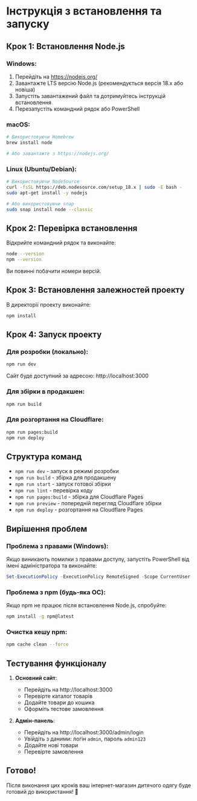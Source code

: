 # Інструкція з встановлення та запуску

## Крок 1: Встановлення Node.js

### Windows:
1. Перейдіть на https://nodejs.org/
2. Завантажте LTS версію Node.js (рекомендується версія 18.x або новіша)
3. Запустіть завантажений файл та дотримуйтесь інструкцій встановлення
4. Перезапустіть командний рядок або PowerShell

### macOS:
```bash
# Використовуючи Homebrew
brew install node

# Або завантажте з https://nodejs.org/
```

### Linux (Ubuntu/Debian):
```bash
# Використовуючи NodeSource
curl -fsSL https://deb.nodesource.com/setup_18.x | sudo -E bash -
sudo apt-get install -y nodejs

# Або використовуючи snap
sudo snap install node --classic
```

## Крок 2: Перевірка встановлення

Відкрийте командний рядок та виконайте:
```bash
node --version
npm --version
```

Ви повинні побачити номери версій.

## Крок 3: Встановлення залежностей проекту

В директорії проекту виконайте:
```bash
npm install
```

## Крок 4: Запуск проекту

### Для розробки (локально):
```bash
npm run dev
```

Сайт буде доступний за адресою: http://localhost:3000

### Для збірки в продакшен:
```bash
npm run build
```

### Для розгортання на Cloudflare:
```bash
npm run pages:build
npm run deploy
```

## Структура команд

- `npm run dev` - запуск в режимі розробки
- `npm run build` - збірка для продакшену  
- `npm run start` - запуск готової збірки
- `npm run lint` - перевірка коду
- `npm run pages:build` - збірка для Cloudflare Pages
- `npm run preview` - попередній перегляд Cloudflare збірки
- `npm run deploy` - розгортання на Cloudflare Pages

## Вирішення проблем

### Проблема з правами (Windows):
Якщо виникають помилки з правами доступу, запустіть PowerShell від імені адміністратора та виконайте:
```powershell
Set-ExecutionPolicy -ExecutionPolicy RemoteSigned -Scope CurrentUser
```

### Проблема з npm (будь-яка ОС):
Якщо npm не працює після встановлення Node.js, спробуйте:
```bash
npm install -g npm@latest
```

### Очистка кешу npm:
```bash
npm cache clean --force
```

## Тестування функціоналу

1. **Основний сайт**:
   - Перейдіть на http://localhost:3000
   - Перевірте каталог товарів
   - Додайте товари до кошика
   - Оформіть тестове замовлення

2. **Адмін-панель**:
   - Перейдіть на http://localhost:3000/admin/login
   - Увійдіть з даними: логін `admin`, пароль `admin123`
   - Додайте нові товари
   - Перевірте замовлення

## Готово!

Після виконання цих кроків ваш інтернет-магазин дитячого одягу буде готовий до використання! 🎉
